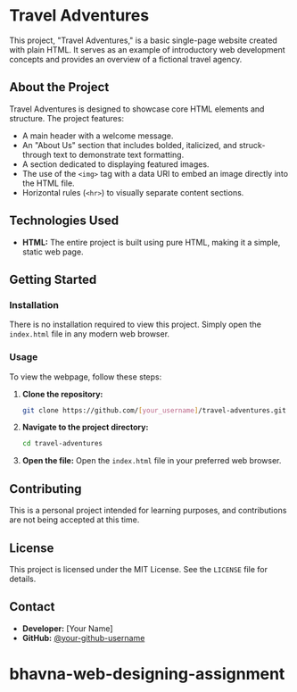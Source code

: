 # Travel Adventures


This project, "Travel Adventures," is a basic single-page website created with plain HTML. It serves as an example of introductory web development concepts and provides an overview of a fictional travel agency.

## About the Project
Travel Adventures is designed to showcase core HTML elements and structure. The project features:
*   A main header with a welcome message.
*   An "About Us" section that includes bolded, italicized, and struck-through text to demonstrate text formatting.
*   A section dedicated to displaying featured images.
*   The use of the `<img>` tag with a data URI to embed an image directly into the HTML file.
*   Horizontal rules (`<hr>`) to visually separate content sections.

## Technologies Used
*   **HTML:** The entire project is built using pure HTML, making it a simple, static web page.

## Getting Started

### Installation
There is no installation required to view this project. Simply open the `index.html` file in any modern web browser.

### Usage
To view the webpage, follow these steps:
1.  **Clone the repository:**
    ```sh
    git clone https://github.com/[your_username]/travel-adventures.git
    ```
2.  **Navigate to the project directory:**
    ```sh
    cd travel-adventures
    ```
3.  **Open the file:** Open the `index.html` file in your preferred web browser.

## Contributing
This is a personal project intended for learning purposes, and contributions are not being accepted at this time.

## License
This project is licensed under the MIT License. See the `LICENSE` file for details.

## Contact
*   **Developer:** [Your Name]
*   **GitHub:** [@your-github-username](https://github.com/your-github-username)
# bhavna-web-designing-assignment
